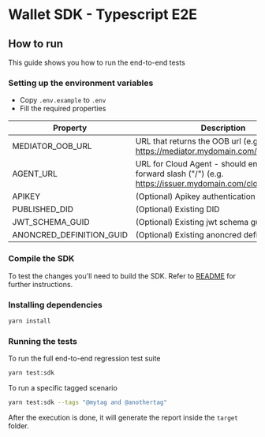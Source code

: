 # Wallet SDK - Typescript E2E

## How to run

This guide shows you how to run the end-to-end tests

### Setting up the environment variables

- Copy `.env.example` to `.env`
- Fill the required properties

| Property                 | Description                                                                                                 |
| ------------------------ | ------------------------------------------------------------------------------------------------------------|
| MEDIATOR_OOB_URL         | URL that returns the OOB url (e.g. https://mediator.mydomain.com/invitationOOB)                             |
| AGENT_URL                | URL for Cloud Agent - should end with a forward slash ("/") (e.g. https://issuer.mydomain.com/cloud-agent/) |
| APIKEY                   | (Optional) Apikey authentication                                                                            |
| PUBLISHED_DID            | (Optional) Existing DID                                                                                     |
| JWT_SCHEMA_GUID          | (Optional) Existing jwt schema guid                                                                         |
| ANONCRED_DEFINITION_GUID | (Optional) Existing anoncred definition guid                                                                |

### Compile the SDK

To test the changes you'll need to build the SDK. Refer to [README](/../../README.md#building-from-source) for
further instructions.

### Installing dependencies

```bash
yarn install
```

### Running the tests

To run the full end-to-end regression test suite

```bash
yarn test:sdk
```

To run a specific tagged scenario

```bash
yarn test:sdk --tags "@mytag and @anothertag"
```

After the execution is done, it will generate the report inside the `target` folder.